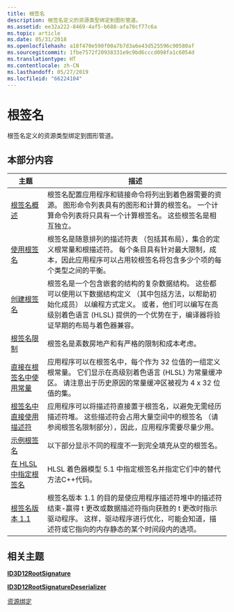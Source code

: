 ```yaml
---
title: 根签名
description: 根签名定义的资源类型绑定到图形管道。
ms.assetid: ee32a222-8469-4af5-b688-afa70cf77c6a
ms.topic: article
ms.date: 05/31/2018
ms.openlocfilehash: a18f470e590f00a7b7d3a6e43d525596c90580af
ms.sourcegitcommit: 1fbe7572f20938331e9c9bd6cccd098fa1c6054d
ms.translationtype: HT
ms.contentlocale: zh-CN
ms.lasthandoff: 05/27/2019
ms.locfileid: "66224104"
---
```

# <a name="root-signatures"></a>根签名

根签名定义的资源类型绑定到图形管道。

## <a name="in-this-section"></a>本部分内容



| 主题                                                                                                               | 描述                                                                                                                                                                                                                                                                                                                                                                                                       |
|---------------------------------------------------------------------------------------------------------------------|-------------------------------------------------------------------------------------------------------------------------------------------------------------------------------------------------------------------------------------------------------------------------------------------------------------------------------------------------------------------------------------------------------------------|
| [根签名概述](root-signatures-overview.md)<br/>                                                 | 根签名配置应用程序和链接命令将列出到着色器需要的资源。 图形命令列表具有的图形和计算的根签名。 一个计算命令列表将只具有一个计算根签名。 这些根签名是相互独立。<br/>                                                                                             |
| [使用根签名](using-a-root-signature.md)<br/>                                                     | 根签名是随意排列的描述符表 （包括其布局），集合的定义根常量和根描述符。 每个条目具有针对最大限制，成本，因此应用程序可以占用较根签名将包含多少个项的每个类型之间的平衡。<br/>                                                                     |
| [创建根签名](creating-a-root-signature.md)<br/>                                               | 根签名是一个包含嵌套的结构的复杂数据结构。 这些都可以使用以下数据结构定义 （其中包括方法，以帮助初始化成员） 以编程方式定义。 或者，他们可以编写在高级别着色语言 (HLSL) 提供的一个优势在于，编译器将验证早期的布局与着色器兼容。 <br/> |
| [根签名限制](root-signature-limits.md)<br/>                                                       | 根签名是素数房地产和有严格的限制和成本考虑。<br/>                                                                                                                                                                                                                                                                                                            |
| [直接在根签名中使用常量](using-constants-directly-in-the-root-signature.md)<br/>     | 应用程序可以在根签名中，每个作为 32 位值的一组定义根常量。 它们显示在高级别着色语言 (HLSL) 为常量缓冲区。 请注意出于历史原因的常量缓冲区被视为 4 x 32 位值的集。 <br/>                                                                                                                                        |
| [根签名中直接使用描述符](using-descriptors-directly-in-the-root-signature.md)<br/> | 应用程序可以将描述符直接置于根签名，以避免无需经历描述符堆。 这些描述符会占用大量空间中的根签名 （请参阅根签名限制部分），因此，应用程序需要尽量少用。 <br/>                                                                                                                                     |
| [示例根签名](example-root-signatures.md)<br/>                                                   | 以下部分显示不同的程度不一到完全填充从空的根签名。<br/>                                                                                                                                                                                                                                                                                                       |
| [在 HLSL 中指定根签名](specifying-root-signatures-in-hlsl.md)<br/>                             | HLSL 着色器模型 5.1 中指定根签名并指定它们中的替代方法C++代码。<br/>                                                                                                                                                                                                                                                                                                  |
| [根签名版本 1.1](root-signature-version-1-1.md)<br/>                                             | 根签名版本 1.1 的目的是使应用程序描述符堆中的描述符结束-赢得 t 更改或数据描述符指向获胜的 t 更改时指示驱动程序。 这样，驱动程序进行优化，可能会知道，描述符或它指向的内存静态的某个时间段内的选项。 <br/>                                  |



 

## <a name="related-topics"></a>相关主题

<dl> <dt>

[**ID3D12RootSignature**](https://msdn.microsoft.com/en-us/library/Dn788714(v=VS.85).aspx)
</dt> <dt>

[**ID3D12RootSignatureDeserializer**](/windows/desktop/api/D3D12/nn-d3d12-id3d12rootsignaturedeserializer)
</dt> <dt>

[资源绑定](resource-binding.md)
</dt> </dl>

 

 






